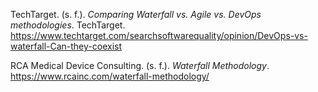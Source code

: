 TechTarget. (s. f.). *Comparing Waterfall vs. Agile vs. DevOps methodologies*. TechTarget. https://www.techtarget.com/searchsoftwarequality/opinion/DevOps-vs-waterfall-Can-they-coexist

RCA Medical Device Consulting. (s. f.). *Waterfall Methodology*. https://www.rcainc.com/waterfall-methodology/
